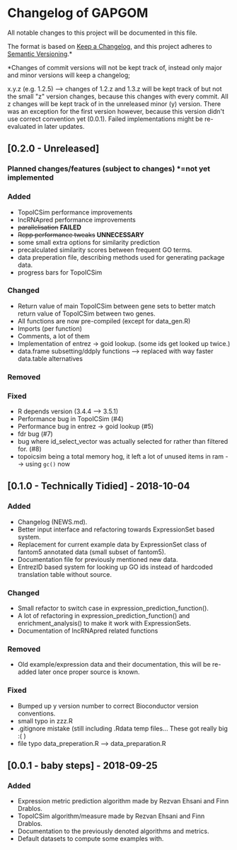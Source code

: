 # Changelog of GAPGOM
All notable changes to this project will be documented in this file.

The format is based on [Keep a Changelog](https://keepachangelog.com/en/1.0.0/),
and this project adheres to [Semantic Versioning](https://semver.org/spec/v2.0.0.html).\*

\*Changes of commit versions will not be kept track of, instead only major and minor versions will keep a changelog;

x.y.z (e.g. 1.2.5) --> changes of 1.2.z and 1.3.z will be kept track of but not the small "z" version changes, because this changes with every commit.
All z changes will be kept track of in the unreleased minor (y) version. There was an exception for the first version however, because this version didn't
use correct convention yet (0.0.1). Failed implementations might be re-evaluated in later updates.

## [0.2.0 - Unreleased]
### Planned changes/features (subject to changes) *=not yet implemented
### Added
- TopoICSim performance improvements
- lncRNApred performance improvements
- ~~parallelisation~~ **FAILED**
- ~~Rcpp performance tweaks~~ **UNNECESSARY**
- some small extra options for similarity prediction
- precalculated similarity scores between frequent GO terms.
- data preperation file, describing methods used for generating package data.
- progress bars for TopoICSim
### Changed
- Return value of main TopoICSim between gene sets to better match return value of TopoICSim between two genes.
- All functions are now pre-compiled (except for data_gen.R)
- Imports (per function)
- Comments, a lot of them
- Implementation of entrez -> goid lookup. (some ids get looked up twice.) 
- data.frame subsetting/ddply functions --> replaced with way faster data.table alternatives
### Removed
### Fixed
- R depends version (3.4.4 --> 3.5.1)
- Performance bug in TopoICSim (#4)
- Performance bug in entrez -> goid lookup (#5)
- fdr bug (#7)
- bug where id_select_vector was actually selected for rather than filtered for. (#8)
- topoicsim being a total memory hog, it left a lot of unused items in ram --> using `gc()` now


## [0.1.0 - Technically Tidied] - 2018-10-04
### Added
- Changelog (NEWS.md).
- Better input interface and refactoring towards ExpressionSet based system.
- Replacement for current example data by ExpressionSet class of fantom5 annotated data (small subset of fantom5).
- Documentation file for previously mentioned new data.
- EntrezID based system for looking up GO ids instead of hardcoded translation table without source.
### Changed
- Small refactor to switch case in expression_prediction_function().
- A lot of refactoring in expression_prediction_function() and enrichment_analysis() to make it work with ExpressionSets.
- Documentation of lncRNApred related functions
### Removed
- Old example/expression data and their documentation, this will be re-added later once proper source is known.
### Fixed
- Bumped up y version number to correct Bioconductor version conventions.
- small typo in zzz.R
- .gitignore mistake (still including .Rdata temp files... These got really big :( )
- file typo data_preperation.R --> data_preparation.R


## [0.0.1 - baby steps] - 2018-09-25
### Added
- Expression metric prediction algorithm made by Rezvan Ehsani and Finn Drablos.
- TopoICSim algorithm/measure made by Rezvan Ehsani and Finn Drablos.
- Documentation to the previously denoted algorithms and metrics.
- Default datasets to compute some examples with.